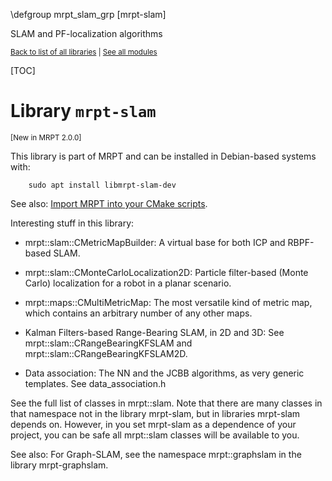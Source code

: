 \defgroup mrpt_slam_grp [mrpt-slam]

SLAM and PF-localization algorithms

<small> <a href="index.html#libs">Back to list of all libraries</a> | <a href="modules.html" >See all modules</a> </small>
<br>

[TOC]

# Library `mrpt-slam`
<small> [New in MRPT 2.0.0] </small>

This library is part of MRPT and can be installed in Debian-based systems with:

		sudo apt install libmrpt-slam-dev

See also: [Import MRPT into your CMake scripts](mrpt_from_cmake.html).

Interesting stuff in this library:

- mrpt::slam::CMetricMapBuilder: A virtual base for both ICP and RBPF-based SLAM.

- mrpt::slam::CMonteCarloLocalization2D: Particle filter-based (Monte Carlo) localization for a robot in a planar scenario.

- mrpt::maps::CMultiMetricMap: The most versatile kind of metric map, which contains an arbitrary number of any other maps.

- Kalman Filters-based Range-Bearing SLAM, in 2D and 3D: See mrpt::slam::CRangeBearingKFSLAM and mrpt::slam::CRangeBearingKFSLAM2D.

- Data association: The NN and the JCBB algorithms, as very generic templates. See data_association.h


See the full list of classes in mrpt::slam.
Note that there are many classes
in that namespace not in the library mrpt-slam, but in libraries mrpt-slam depends
on. However, in you set mrpt-slam as a dependence of your project, you can be safe
all mrpt::slam classes will be available to you.

See also: For Graph-SLAM, see the namespace mrpt::graphslam in the library mrpt-graphslam.
